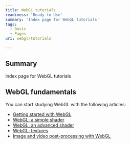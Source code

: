 ```yaml
---
title: WebGL tutorials
readiness: 'Ready to Use'
summary: 'Index page for WebGL tutorials'
tags:
  - Basic
  - Pages
uri: webgl/tutorials

---
```

## Summary

Index page for WebGL tutorials

## WebGL fundamentals

You can start studying WebGL with the following articles:

-   [Getting started with WebGL](/tutorials/getting_started_with_webgl)
-   [WebGL: a simple shader](/tutorials/webgl_a_simple_shader)
-   [WebGL: an advanced shader](/tutorials/webgl_an_advanced_shader)
-   [WebGL: textures](/tutorials/webgl_textures)
-   [Image and video post-processing with WebGL](/tutorials/post-processing_with_webgl)

